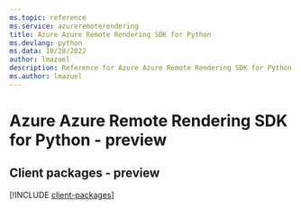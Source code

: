 ```yaml
---
ms.topic: reference
ms.service: azureremoterendering
title: Azure Azure Remote Rendering SDK for Python
ms.devlang: python
ms.data: 10/28/2022
author: lmazuel
description: Reference for Azure Azure Remote Rendering SDK for Python
ms.author: lmazuel
---
```

# Azure Azure Remote Rendering SDK for Python - preview

## Client packages - preview
[!INCLUDE [client-packages](azure-remote-rendering-client-index.md)]